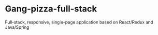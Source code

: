 # Gang-pizza-full-stack
Full-stack, responsive, single-page application based on React/Redux and Java/Spring
